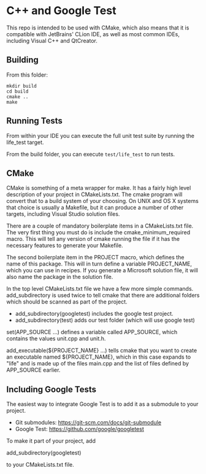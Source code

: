 C++ and Google Test
===================

This repo is intended to be used with CMake, which also means that it is
compatible with JetBrains' CLion IDE, as well as most common IDEs, including
Visual C++ and QtCreator.

Building
--------

From this folder:

    mkdir build
    cd build
    cmake ..
    make

Running Tests
-------------

From within your IDE you can execute the full unit test suite by running the
life_test target.

From the build folder, you can execute `test/life_test` to run tests.

CMake
-----

CMake is something of a meta wrapper for make.  It has a fairly high level description of your project in CMakeLists.txt.  The cmake program will convert that to a build system of your choosing.  On UNIX and OS X systems that choice is usually a Makefile, but it can produce a number of other targets, including Visual Studio solution files.

There are a couple of mandatory boilerplate items in a CMakeLists.txt file.  The very first thing you must do is include the cmake_minimum_required macro.  This will tell any version of cmake running the file if it has the necessary features to generate your Makefile.

The second boilerplate item in the PROJECT macro, which defines the name of this package.  This will in turn define a variable PROJECT_NAME, which you can use in recipes.  If you generate a Microsoft solution file, it will also name the package in the solution file.

In the top level CMakeLists.txt file we have a few more simple commands.  add_subdirectory is used twice to tell cmake that there are additional folders which should be scanned as part of the project.

  * add_subdirectory(googletest) includes the google test project.
  * add_subdirectory(test) adds our test folder (which will use google test)

set(APP_SOURCE ...) defines a variable called APP_SOURCE, which contains the values unit.cpp and unit.h.

add_executable(${PROJECT_NAME} ...) tells cmake that you want to create an executable named ${PROJECT_NAME}, which in this case expands to "life" and is made up of the files main.cpp and the list of files defined by APP_SOURCE earlier.


Including Google Tests
----------------------

The easiest way to integrate Google Test is to add it as a submodule to your project.

  * Git submodules: https://git-scm.com/docs/git-submodule
  * Google Test: https://github.com/google/googletest

To make it part of your project, add

  add_subdirectory(googletest)

to your CMakeLists.txt file.
